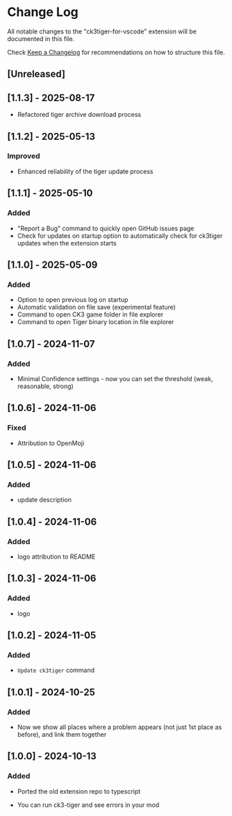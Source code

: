 # Change Log

All notable changes to the "ck3tiger-for-vscode" extension will be documented in this file.

Check [Keep a Changelog](http://keepachangelog.com/) for recommendations on how to structure this file.

## [Unreleased]

## [1.1.3] - 2025-08-17

- Refactored tiger archive download process 

## [1.1.2] - 2025-05-13

### Improved
- Enhanced reliability of the tiger update process

## [1.1.1] - 2025-05-10

### Added
- "Report a Bug" command to quickly open GitHub issues page
- Check for updates on startup option to automatically check for ck3tiger updates when the extension starts

## [1.1.0] - 2025-05-09

### Added

- Option to open previous log on startup
- Automatic validation on file save (experimental feature)
- Command to open CK3 game folder in file explorer
- Command to open Tiger binary location in file explorer

## [1.0.7] - 2024-11-07

### Added

- Minimal Confidence settings - now you can set the threshold (weak, reasonable, strong)

## [1.0.6] - 2024-11-06

### Fixed

- Attribution to OpenMoji

## [1.0.5] - 2024-11-06

### Added

- update description

## [1.0.4] - 2024-11-06

### Added

- logo attribution to README

## [1.0.3] - 2024-11-06

### Added

- logo

## [1.0.2] - 2024-11-05

### Added

- `Update ck3tiger` command 

## [1.0.1] - 2024-10-25

### Added

- Now we show all places where a problem appears (not just 1st place as before), and link them together

## [1.0.0] - 2024-10-13

### Added

- Ported the old extension repo to typescript

- You can run ck3-tiger and see errors in your mod 
